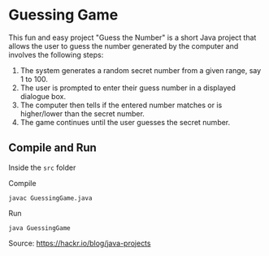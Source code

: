 # Guessing Game

This fun and easy project "Guess the Number" is a short Java project that allows the user to guess the number generated by the computer and involves the following steps:

1. The system generates a random secret number from a given range, say 1 to 100.
2. The user is prompted to enter their guess number in a displayed dialogue box.
3. The computer then tells if the entered number matches or is higher/lower than the secret number.
4. The game continues until the user guesses the secret number.

## Compile and Run

Inside the `src`  folder

Compile
```
javac GuessingGame.java
```
Run
```
java GuessingGame
```

Source: https://hackr.io/blog/java-projects
